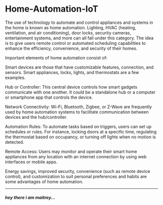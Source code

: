 # Home-Automation-IoT

The use of technology to automate and control appliances and systems in the home is known as home automation. Lighting, HVAC (heating, ventilation, and air conditioning), door locks, security cameras, entertainment systems, and more can all fall under this category. The idea is to give users remote control or automated scheduling capabilities to enhance the efficiency, convenience, and security of their homes.

Important elements of home automation consist of:


Smart devices are those that have customizable features, connection, and sensors. Smart appliances, locks, lights, and thermostats are a few examples.

Hub or Controller: This central device controls how smart gadgets communicate with one another. It could be a standalone hub or a computer or smartphone app that controls the device.

Network Connectivity: Wi-Fi, Bluetooth, Zigbee, or Z-Wave are frequently used by home automation systems to facilitate communication between devices and the hub/controller.

Automation Rules: To automate tasks based on triggers, users can set up schedules or rules. For instance, locking doors at a specific time, regulating the thermostat based on occupancy, or turning off lights when no motion is detected.

Remote Access: Users may monitor and operate their smart home appliances from any location with an internet connection by using web interfaces or mobile apps.

Energy savings, improved security, convenience (such as remote device control), and customization to suit personal preferences and habits are some advantages of home automation.
<hr>

<h5>hey there i am maitrey...</h5>
